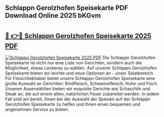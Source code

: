 ## Schlappn Gerolzhofen Speisekarte PDF Download Online 2025 bKGvm

# <h2><a href="http://gcef75.nevu.top/?p=Schlappn+Gerolzhofen+Speisekarte">🔗 👉🔴 Schlappn Gerolzhofen Speisekarte 2025 PDF</a></h2>

[![Schlappn Gerolzhofen Speisekarte 2025 PDF](https://i.imgur.com/dBaPXMq.png)](http://gcef75.nevu.top/?p=Schlappn+Gerolzhofen+Speisekarte)
Die Schlappn Gerolzhofen Speisekarte ist nicht nur eine Liste von Gerichten, sondern auch die Möglichkeit, etwas Leckeres zu wählen. Auf unserer Schlappn Gerolzhofen Speisekarte bieten wir leichte und neue Optionen an - unser Salatbereich. Für Fleischliebhaber bietet unsere Schlappn Gerolzhofen Speisekarte eine große Auswahl an Gerichten: Rindfleisch, Schweinefleisch, Huhn und Fisch. Unseren Auserwählten bieten wir exquisite Gerichte wie Schaschlik und Steak an, die auf einem alten, natürlichen Feuer zubereitet werden. In jedem Fall sind wir bereit, Ihnen bei der Auswahl der Speisen auf der Schlappn Gerolzhofen Speisekarte zu helfen und Ihnen einen bequemen und angenehmen Service zu bieten.
